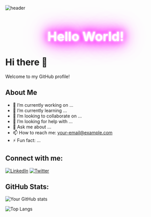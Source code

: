 ![header](https://capsule-render.vercel.app/api?type=waving&color=0:800080,100:0000FF&height=200)

<h1 align="center" style="font-size: 40px; color: #ffffff; text-shadow: 0 0 5px #fff, 0 0 10px #fff, 0 0 20px #ff00ff, 0 0 30px #ff00ff, 0 0 40px #ff00ff, 0 0 55px #ff00ff, 0 0 75px #ff00ff;">
  Hello World!
</h1>

# Hi there 👋

Welcome to my GitHub profile!

## About Me

- 🔭 I’m currently working on ...
- 🌱 I’m currently learning ...
- 👯 I’m looking to collaborate on ...
- 🤔 I’m looking for help with ...
- 💬 Ask me about ...
- 📫 How to reach me: [your-email@example.com](mailto:your-email@example.com)
- ⚡ Fun fact: ...

## Connect with me:

[![LinkedIn](https://img.shields.io/badge/-LinkedIn-blue?style=flat&logo=Linkedin&logoColor=white)](https://www.linkedin.com/in/your-linkedin)
[![Twitter](https://img.shields.io/badge/-Twitter-blue?style=flat&logo=Twitter&logoColor=white)](https://twitter.com/your-twitter)

## GitHub Stats:

![Your GitHub stats](https://github-readme-stats.vercel.app/api?username=your-username&show_icons=true&theme=radical)

![Top Langs](https://github-readme-stats.vercel.app/api/top-langs/?username=your-username&layout=compact&theme=radical)
